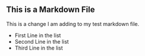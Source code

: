 
## This is a Markdown File

This is a change I am adding to my test markdown file.

* First Line in the list
* Second Line in the list
* Third Line in the list

